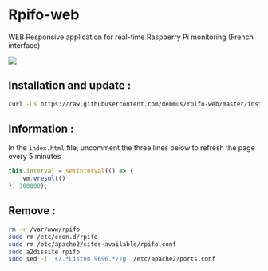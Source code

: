 # Rpifo-web

WEB Responsive application for real-time Raspberry Pi monitoring (French interface)

![](https://i.imgur.com/U3eqkEz.png)

## Installation and update :
```bash
curl -Ls https://raw.githubusercontent.com/debmus/rpifo-web/master/install.sh| sudo bash
```

## Information :
In the `index.html` file, uncomment the three lines below to refresh the page every 5 minutes
```javascript
this.interval = setInterval(() => {
    vm.vresult()
}, 300000);
```

## Remove :
```bash
rm -r /var/www/rpifo
sudo rm /etc/cron.d/rpifo
sudo rm /etc/apache2/sites-available/rpifo.conf
sudo a2dissite rpifo
sudo sed -i 's/.*Listen 9696.*//g' /etc/apache2/ports.conf
```